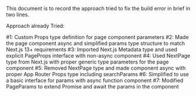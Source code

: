 This document is to record the approach tried to fix the build error in brief in two lines.

Approach already Tried:

#1: Custom Props type definition for page component parameters
#2: Made the page component async and simplified params type structure to match Next.js 13+ requirements
#3: Imported Next.js Metadata type and used explicit PageProps interface with non-async component
#4: Used NextPage type from Next.js with proper generic type parameters for the page component
#5: Removed NextPage type and made component async with proper App Router Props type including searchParams
#6: Simplified to use a basic interface for params with async function component
#7: Modified PageParams to extend Promise and await the params in the component

